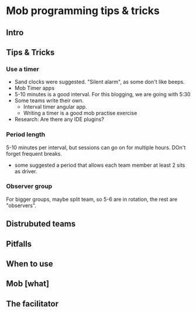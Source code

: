 # Mob programming tips & tricks

## Intro

## Tips & Tricks
### Use a timer
* Sand clocks were suggested. "Silent alarm", as some don't like beeps.
* Mob Timer apps 
* 5-10 minutes is a good interval. For this blogging, we are going with 5:30
* Some teams write their own. 
  * Interval timer angular app.
  * Writing a timer is a good mob practise exercise
* Research: Are there any IDE plugins?

### Period length
5-10 minutes per interval, but sessions can go on for multiple hours. DOn't forget frequent breaks.
* some suggested a period that allows each team member at least 2 sits as driver.

### Observer group
For bigger groups, maybe split team, so 5-6 are in rotation, the rest are "observers". 


## Distrubuted teams

## Pitfalls

## When to use

## Mob [what]

## The facilitator

